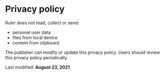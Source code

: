 # Privacy policy

Ruler does not read, collect or send: 
- personal user data
- files from local device
- content from clipboard.

The publisher can modify or update this privacy policy. Users should review this privacy policy periodically.

Last modified: **August 23, 2021**.